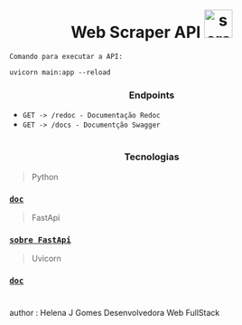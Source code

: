 <h1 align = "center">
	Web Scraper API <img src='https://www.svgrepo.com/show/490910/scraper.svg' alt='scraper' width='50px' height='50px'/> 
</h1>



``Comando para executar a API:``

```
uvicorn main:app --reload
```

<h3 align = "center">
	Endpoints
</h3>


- `` GET -> /redoc - Documentação Redoc ``
- `` GET -> /docs - Documentção Swagger ``
	

#

<h3 align = "center">
	Tecnologias
</h3>

> Python

  ### [`doc`](https://docs.python.org/3/)

> FastApi

  ### [`sobre FastApi`](https://www.treinaweb.com.br/blog/o-que-e-fastapi)

> Uvicorn

  ### [`doc`](https://www.uvicorn.org/)

  #

  author : Helena J Gomes Desenvolvedora Web FullStack
